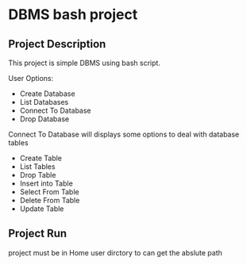 # DBMS bash project

## Project Description

This project is simple DBMS using bash script.

User Options: 

- Create Database
- List Databases
- Connect To Database
- Drop Database

Connect To Database will displays some options to deal with database tables 

- Create Table 
- List Tables
- Drop Table
- Insert into Table
- Select From Table
- Delete From Table
- Update Table

## Project Run
  
project must be in Home user dirctory to can get the abslute path  
